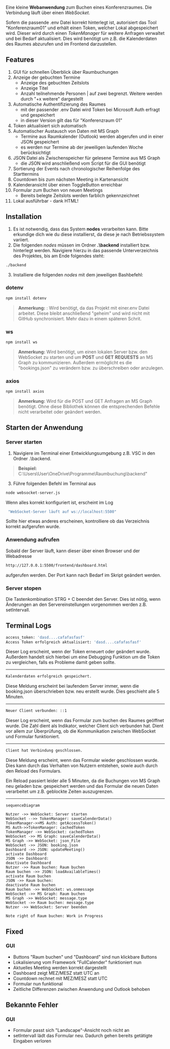 Eine kleine **Webanwendung** zum Buchen eines Konferenzraumes. Die Verbindung läuft über einen *WebSocket*. 

Sofern die passende .env Datei korrekt hinterlegt ist, autorisiert das Tool "Konferenzraum01" und erhält einen Token, welcher Lokal abgespeichert wird. Dieser wird durch einen *TokenManager* für weitere Anfragen verwaltet und bei Bedarf aktualisiert.  Dies wird benötigt um z.B. die Kalenderdaten des Raumes abzurufen und im Frontend darzustellen.


## Features

 1. GUI für schnellen Überblick über Raumbuchungen
 2. Anzeige der gebuchten Termine
       -   Anzeige des gebuchten Zeitslots
       -   Anzeige Titel
       -   Anzahl teilnehmende Personen | auf zwei begrenzt. Weitere werden durch "+x weitere" dargestellt
 3.   Automatische Authentifizierung des Raumes
	  -   mit der passender .env Datei wird Token bei Microsoft Auth erfragt und gespeichert
	  -   in dieser Version gilt das für "Konferenzraum 01"
 4.   Token aktualisiert sich automatisch
 5.   Automatischer Austausch von Daten mit MS Graph
		-   Termine aus Raumkalender (Outlook) werden abgerufen und in einer JSON gespeichert
		-   es werden nur Termine ab der jeweiligen laufenden Woche berücksichtigt
 6.   JSON Datei als Zwischenspeicher für gelesene Termine aus MS Graph
		 -   die JSON wird anschließend vom Script für die GUI benötigt
 7.   Sortierung der Events nach chronologischer Reihenfolge des Starttermins
 8.   Countdown bis zum nächsten Meeting in Kartenansicht
 9.   Kalenderansicht über einen ToggleButton erreichbar
 10.   Formular zum Buchen von neuen Meetings
		 -   Bereits belegte Zeitslots werden farblich gekennzeichnet
 11.   Lokal ausführbar - dank HTML!

## Installation
1. Es ist notwendig, dass das System **nodes** verarbeiten kann. Bitte erkundige dich wie du diese installierst, da diese je nach Betriebssystem variiert. 
2. Die folgenden *nodes* müssen im Ordner **.\backend** installiert bzw. hinterlegt werden. Navigiere hierzu in das passende Unterverzeichnis des Projektes, bis am Ende folgendes steht:
```bash
./backend
```
3. Installiere die folgenden *nodes* mit dem jeweiligen Bashbefehl:

### dotenv
```bash
npm install dotenv
```
> **Anmerkung:** : Wird benötigt, da das Projekt mit einer.env Datei arbeitet. Diese bleibt anschließend "geheim" und wird nicht mit GitHub synchronisiert. Mehr dazu in einem späteren Schrit.

### ws
```bash
npm install ws 
```     
> **Anmerkung:** Wird benötigt, um einen lokalen Server bzw. den WebSocket zu starten und um **POST** und **GET** **REQUESTS** an MS Graph zu kommunizieren. Außerdem ermöglicht es die "bookings.json" zu verändern bzw. zu überschreiben oder anzulegen.

### axios
```bash
npm install axios 
```
> **Anmerkung:** Wird für die POST und GET Anfragen an MS Graph benötigt. Ohne diese Bibliothek können die entsprechenden Befehle nicht verarbeitet oder geändert werden.

## Starten der Anwendung

### Server starten

1. Navigiere im Terminal einer Entwicklungsumgebung z.B. VSC in den Ordner .\backend. 

> **Beispiel:** C:\Users\User\OneDrive\Programme\Raumbuchung\backend"

3. Führe folgenden Befehl im Terminal aus
```bash
node websocket-server.js
```    

Wenn alles korrekt konfiguriert ist, erscheint im Log
```bash
 "WebSocket-Server läuft auf ws://localhost:5500" 
```  
  
Sollte hier etwas anderes erscheinen, kontrolliere ob das Verzeichnis korrekt aufgerufen wurde. 

### Anwendung aufrufen

Sobald der Server läuft, kann dieser über   einen Browser und der Webadresse
```bash
http://127.0.0.1:5500/frontend/dashboard.html    
```  
aufgerufen werden. Der Port kann nach Bedarf im Skript geändert werden. 

### Server stopen
Die Tastenkombination STRG + C beendet den Server. Dies ist nötig, wenn Änderungen an den Servereinstellungen vorgenommen werden z.B. setIntervall.

## Terminal Logs

```bash
access_token: 'dasd....cafafasfasf'
Access Token erfolgreich aktualisiert: 'dasd....cafafasfasf'
```  
Dieser Log erscheint, wenn der Token erneuert oder geändert wurde. Außerdem handelt sich hierbei um eine Debugging Funktion um die Token zu vergleichen, falls es Probleme damit geben sollte.

---

```bash
Kalenderdaten erfolgreich gespeichert.    
```  
Diese Meldung erscheint bei laufendem Server immer, wenn die booking.json überschrieben bzw. neu erstellt wurde. Dies geschieht alle 5 Minuten. 

---

```bash
Neuer Client verbunden: ::1    
``` 
Dieser Log erscheint, wenn das Formular zum buchen des Raumes geöffnet wurde. Die Zahl dient als Indikator, welcher Client sich verbunden hat. Dient vor allem zur Überprüfung, ob die Kommunikation zwischen WebSocket und Formular funktioniert.

---

```bash
Client hat Verbindung geschlossen.   
``` 
Diese Meldung erscheint, wenn das Formular wieder geschlossen wurde. Dies kann durch das Verhalten von Nutzern entstehen, sowie auch durch den Reload des Formulars. 

Ein Reload passiert leider alle 5 Minuten, da die Buchungen von MS Graph neu geladen bzw. gespeichert werden und das Formular die neuen Daten verarbeitet um z.B. geblockte Zeiten auszugrenzen.

---

```mermaid
sequenceDiagram

Nutzer ->> WebSocket: Server starten
WebSocket -->> TokenManager: saveCalenderData()
TokenManager->>MS Auth: getAccessToken()
MS Auth->>TokenManager: cachedToken
TokenManager ->> WebSocket: cachedToken
WebSocket ->> MS Graph: saveCalenderData()
MS Graph ->> WebSocket: json_File
WebSocket ->> JSON: booking.json
Dashboard ->> JSON: updateMeeting()
activate Dashboard
JSON ->> Dashboard: 
deactivate Dashboard
Nutzer ->> Raum buchen: Raum buchen
Raum buchen ->> JSON: loadAvailableTimes()
activate Raum buchen
JSON ->> Raum buchen: 
deactivate Raum buchen
Raum buchen ->> WebSocket: ws.onmessage
WebSocket ->> MS Graph: Raum buchen
MS Graph ->> WebSocket: message.type
WebSocket ->> Raum buchen: message.type
Nutzer ->> WebSocket: Server beenden
	
Note right of Raum buchen: Work in Progress

```
## Fixed

### GUI
- Buttons "Raum buchen" und "Dashboard" sind nun klickbare Buttons
- Lokalisierung vom Framework "FullCalender" funktioniert nun
- Aktuelles Meeting werden korrekt dargestellt
- Dashboard zeigt MEZ/MESZ statt UTC an
- Countdown rechnet mit MEZ/MESZ statt UTC
- Formular nun funktional   
- Zeitliche Differenzen zwischen Anwendung und Outlook behoben    

## Bekannte Fehler

### GUI
- Formular passt sich "Landscape"-Ansicht noch nicht an
- setIntervall lädt das Formular neu. Dadurch gehen bereits getätigte Eingaben verloren
